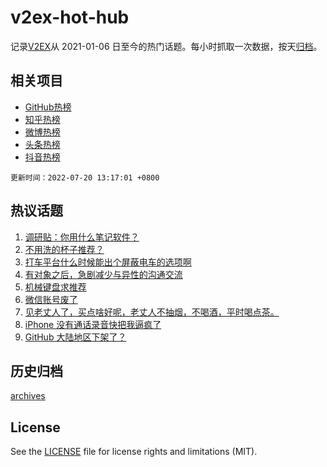 # v2ex-hot-hub

 记录[V2EX](https://www.v2ex.com/)从 2021-01-06 日至今的热门话题。每小时抓取一次数据，按天[归档](archives)。
 
 ## 相关项目

- [GitHub热榜](https://github.com/snaildev/github-hot-hub)
- [知乎热榜](https://github.com/snaildev/zhihu-hot-hub)
- [微博热榜](https://github.com/snaildev/weibo-hot-hub)
- [头条热榜](https://github.com/snaildev/toutiao-hot-hub)
- [抖音热榜](https://github.com/snaildev/douyin-hot-hub)


 `更新时间：2022-07-20 13:17:01 +0800`

## 热议话题

1. [调研贴：你用什么笔记软件？](https://www.v2ex.com/t/867254)
1. [不用洗的杯子推荐？](https://www.v2ex.com/t/867388)
1. [打车平台什么时候能出个屏蔽电车的选项啊](https://www.v2ex.com/t/867339)
1. [有对象之后，急剧减少与异性的沟通交流](https://www.v2ex.com/t/867447)
1. [机械键盘求推荐](https://www.v2ex.com/t/867290)
1. [微信账号废了](https://www.v2ex.com/t/867428)
1. [见老丈人了，买点啥好呢，老丈人不抽烟，不喝酒，平时喝点茶。](https://www.v2ex.com/t/867393)
1. [iPhone 没有通话录音快把我逼疯了](https://www.v2ex.com/t/867435)
1. [GitHub 大陆地区下架了？](https://www.v2ex.com/t/867384)

## 历史归档

[archives](archives)

## License

See the [LICENSE](LICENSE) file for license rights and limitations (MIT).

